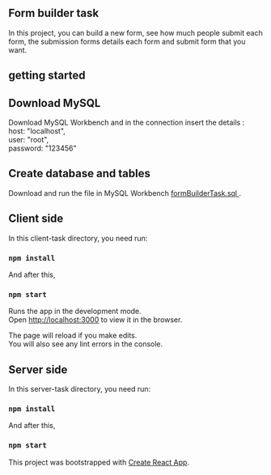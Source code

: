 ## Form builder task
In this project, you can build a new form, see how much people submit each form, the submission forms details each form and submit form that you want.

## getting started

## Download MySQL

Download MySQL Workbench and in the connection insert the details :<br>
host: "localhost",<br>
user: "root",<br>
password: "123456"<br>
## Create database and tables
Download and run the file in MySQL Workbench [formBuilderTask.sql ](../formBuilderTask.sql).

## Client side
In this client-task directory, you need run:
### `npm install`
And after this,
### `npm start`

Runs the app in the development mode.<br>
Open [http://localhost:3000](http://localhost:3000) to view it in the browser.

The page will reload if you make edits.<br>
You will also see any lint errors in the console.
## Server side
In this server-task directory, you need run:
### `npm install`
And after this,
### `npm start`

This project was bootstrapped with [Create React App](https://github.com/facebook/create-react-app).


